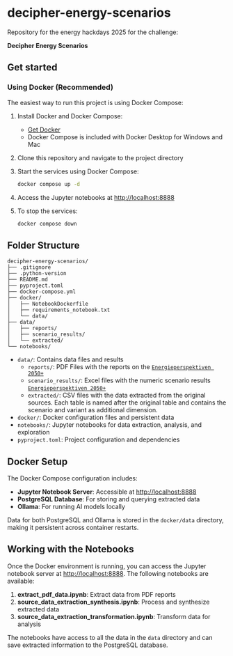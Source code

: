 # decipher-energy-scenarios
Repository for the energy hackdays 2025 for the challenge: 

**Decipher Energy Scenarios**


## Get started

### Using Docker (Recommended)

The easiest way to run this project is using Docker Compose:

1. Install Docker and Docker Compose:
   - [Get Docker](https://docs.docker.com/get-docker/)
   - Docker Compose is included with Docker Desktop for Windows and Mac

2. Clone this repository and navigate to the project directory

3. Start the services using Docker Compose:
   ```bash
   docker compose up -d
   ```

4. Access the Jupyter notebooks at [http://localhost:8888](http://localhost:8888)

5. To stop the services:
   ```bash
   docker compose down
   ```

## Folder Structure

```
decipher-energy-scenarios/
├── .gitignore
├── .python-version
├── README.md
├── pyproject.toml
├── docker-compose.yml
├── docker/
│   ├── NotebookDockerfile
│   ├── requirements_notebook.txt
│   └── data/
├── data/
│   ├── reports/
│   ├── scenario_results/
│   └── extracted/
└── notebooks/
```

- `data/`: Contains data files and results
  - `reports/`: PDF Files with the reports on the [`Energieperspektiven 2050+`](https://www.bfe.admin.ch/bfe/de/home/politik/energieperspektiven-2050-plus.html)
  - `scenario_results/`: Excel files with the numeric scenario results [`Energieperspektiven 2050+`](https://www.bfe.admin.ch/bfe/de/home/politik/energieperspektiven-2050-plus.html)
  - `extracted/`: CSV files with the data extracted from the original sources. Each table is named after the original table and contains the scenario and variant as additional dimension.
- `docker/`: Docker configuration files and persistent data
- `notebooks/`: Jupyter notebooks for data extraction, analysis, and exploration
- `pyproject.toml`: Project configuration and dependencies

## Docker Setup

The Docker Compose configuration includes:

- **Jupyter Notebook Server**: Accessible at [http://localhost:8888](http://localhost:8888)
- **PostgreSQL Database**: For storing and querying extracted data
- **Ollama**: For running AI models locally

Data for both PostgreSQL and Ollama is stored in the `docker/data` directory, making it persistent across container restarts.

## Working with the Notebooks

Once the Docker environment is running, you can access the Jupyter notebook server at [http://localhost:8888](http://localhost:8888). The following notebooks are available:

1. **extract_pdf_data.ipynb**: Extract data from PDF reports
2. **source_data_extraction_synthesis.ipynb**: Process and synthesize extracted data
3. **source_data_extraction_transformation.ipynb**: Transform data for analysis

The notebooks have access to all the data in the `data` directory and can save extracted information to the PostgreSQL database.
